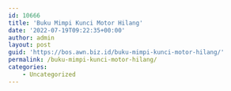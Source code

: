 ```yaml
---
id: 10666
title: 'Buku Mimpi Kunci Motor Hilang'
date: '2022-07-19T09:22:35+00:00'
author: admin
layout: post
guid: 'https://bos.awn.biz.id/buku-mimpi-kunci-motor-hilang/'
permalink: /buku-mimpi-kunci-motor-hilang/
categories:
    - Uncategorized
---
```


